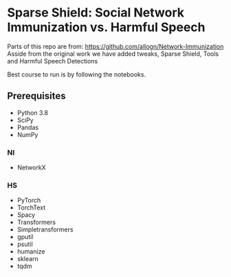 # Sparse Shield: Social Network Immunization vs. Harmful Speech

Parts of this repo are from: https://github.com/allogn/Network-Immunization
Asside from the original work we have added tweaks, Sparse Shield, Tools and Harmful Speech Detections

Best course to run is by following the notebooks.

## Prerequisites

- Python 3.8
- SciPy
- Pandas
- NumPy

### NI

- NetworkX

### HS

- PyTorch
- TorchText
- Spacy
- Transformers
- Simpletransformers
- gputil
- psutil
- humanize
- sklearn
- tqdm
